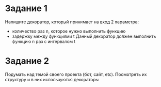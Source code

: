 # Задание 1
Напишите декоратор, который принимает на вход 2 параметра:
- количество раз n, которое нужно выполнить функцию 
- задержку между функциями t
Данный декоратор должен выполнить функцию n раз с интервалом t 

# Задание 2 
Подумать над темой своего проекта (бот, сайт, etc). Посмотреть их структуру и в них используются декораторы